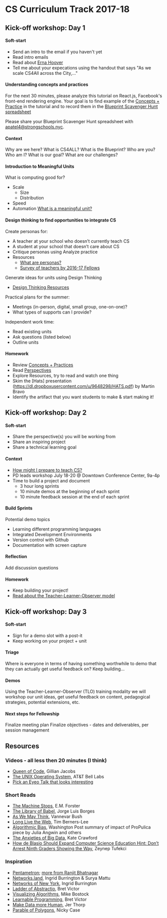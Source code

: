 # CS Curriculum Track 2017-18

## Kick-off workshop: Day 1

#### Soft-start
- Send an intro to the email if you haven't yet
- Read intro emails
- Read about [Erna Hoover](https://en.wikipedia.org/wiki/Erna_Schneider_Hoover)
- Tell me about your expecations using the handout that says "As we scale CS4All across the City,..."

#### Understanding concepts and practices
For the next 30 minutes, please analyze this tutorial on React.js, Facebook's front-end rendering engine. Your goal is to find example of the [Concepts + Practice](https://drive.google.com/open?id=10Oa9WgVrHA2TAWbT1b3_25M0VKyXJNUjduT_AhF_FZY) in the tutorial and to record them in the [Blueprint Scavenger Hunt spreadsheet](https://docs.google.com/spreadsheets/d/1wJ8Pg0g8Ch3Vl5KisbfsaBv2zhriZgfWxksKhWoY-pg/copy)

Please share your Blueprint Scavenger Hunt spreadsheet with apatel4@strongschools.nyc.

#### Context
Why are we here? What is CS4ALL? What is the Blueprint?
Who are you? Who am I? 
What is our goal?
What are our challenges?

#### Introduction to Meaningful Units
What is computing good for?
* Scale
    * Size
    * Distribution
* Speed
* Automation
[What is a meaningful unit?](https://docs.google.com/document/d/1rEulnD7j7qmECcX7zxsH_aGOPRiC-j-mE-0Q1Ak6dfs/edit?usp=sharing)

#### Design thinking to find opportunities to integrate CS

Create personas for:
* A teacher at your school who doesn’t currently teach CS
* A student at your school that doesn’t care about CS
* Critique personas using Analyze practice
* Resources
    - [What are personas?](https://www.usability.gov/how-to-and-tools/methods/personas.html)
    - [Survey of teachers by 2016-17 Fellows]()

Generate ideas for units using Design Thinking
* [Design Thinking Resources](https://drive.google.com/open?id=1wQxePkFKCLVWyN7luTdgAwf0cdnv3vCrNd0lnjLyrag)

Practical plans for the summer:
* Meetings (in-person, digital, small group, one-on-one)?
* What types of supports can I provide?

Independent work time:
* Read existing units
* Ask questions (listed below)
* Outline units

#### Homework
* Review [Concepts + Practices](https://drive.google.com/open?id=10Oa9WgVrHA2TAWbT1b3_25M0VKyXJNUjduT_AhF_FZY)
* Read [Perspectives](https://drive.google.com/open?id=1GlmSupRDHvC4SNI_4TgtxG5gSjlhlxyjvRf2LGB94nY)
* Explore Resources, try to read and watch one thing
* Skim the [Hats] presentation (https://dl.dropboxusercontent.com/u/9648298/HATS.pdf) by Martin Bravo
* Identify the artifact that you want students to make & start making it!


## Kick-off workshop: Day 2

#### Soft-start
* Share the perspective(s) you will be working from
* Share an inspiring project
* Share a technical learning goal

#### Context
* [How might I prepare to teach CS?](https://docs.google.com/document/d/1KB1WaqaNcFBb7ZHv3ABTIKkxCjBEmPHlrWEP5yZdmx8/edit?usp=sharing)
* PD leads workshop July 18-20 @ Downtown Conference Center, 9a-4p
* Time to build a project and document
    - 3 hour long sprints
    - 10 minute demos at the beginning of each sprint
    - 10 minute feedback session at the end of each sprint

#### Build Sprints
Potential demo topics
- Learning different programming languages
- Integrated Development Environments
- Version control with Github
- Documentation with screen capture

#### Reflection
Add discussion questions

#### Homework
* Keep building your project!
* [Read about the Teacher-Learner-Observer model](https://docs.google.com/document/d/1zNXCm6MDcgqwwT32E56ZrTAvIFi5OW-ev9nE7CPU78M/edit?usp=sharing)

## Kick-off workshop: Day 3

#### Soft-start
* Sign for a demo slot with a post-it
* Keep working on your project + unit

#### Triage
Where is everyone in terms of having something worthwhile to demo that they can actually get useful feedback on?
Keep building...

#### Demos
Using the Teacher-Learner-Observer (TLO) training modality we will workshop our unit ideas, get useful feedback on content, pedagogical strategies, potential extensions, etc.

#### Next steps for Fellowship
Finalize meeting plan
Finalize objectives - dates and deliverables, per session management

## Resources

### Videos - all less then 20 minutes (I think)
 * [Queen of Code](http://fivethirtyeight.com/features/the-queen-of-code/), Gillian Jacobs
 * [The UNIX Operating System](https://www.youtube.com/watch?v=tc4ROCJYbm0), AT&T Bell Labs
 * [Pick an Eyeo Talk that looks interesting](https://vimeo.com/eyeofestival/)

### Short Reads
* [The Machine Stops](http://www.ele.uri.edu/faculty/vetter/Other-stuff/The-Machine-Stops.pdf), E.M. Forster
* [The Library of Babel](https://libraryofbabel.info/Borges/libraryofbabel.pdf), Jorge Luis Borges
* [As We May Think](http://www.theatlantic.com/magazine/archive/1945/07/as-we-may-think/303881/), Vannevar Bush
* [Long Live the Web](http://jblomo.github.io/webarch253/slides/Long_Live_the_Web.pdf), Tim Berners-Lee
* [Algorithmic Bias](https://www.washingtonpost.com/news/monkey-cage/wp/2016/10/17/can-an-algorithm-be-racist-our-analysis-is-more-cautious-than-propublicas/), Washington Post summary of impact of ProPulica piece by Julia Angwin and others 
* [The Anxieties of Big Data](http://thenewinquiry.com/essays/the-anxieties-of-big-data/), Kate Crawford
* [How de Blasio Should Expand Computer Science Education Hint: Don’t Arrest Ninth Graders Showing the Way](https://medium.com/message/how-de-blasio-should-expand-computer-science-education-fb8503517148), Zeynep Tufekci

### Inspiration
* [Pentametron](http://twitter.com/pentametron); [more from Ranjit Bhatnagar](http://moonmilk.com/)
* [Networks.land](http://networks.land), Ingrid Burrington & Surya Mattu
* [Networks of New York](), Ingrid Burrington
* [Ladder of Abstractio](http://worrydream.com/#!2/LadderOfAbstraction), Bret Victor
* [Visualizing Algorithms](https://bost.ocks.org/mike/algorithms/), Mike Bostock
* [Learnable Programming](http://worrydream.com/#!/LearnableProgramming), Bret Victor
* [Make Data more Human](https://www.ted.com/talks/jer_thorp_make_data_more_human), Jer Thorp
* [Parable of Polygons](http://ncase.me/polygons/), Nicky Case


